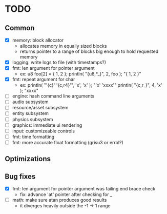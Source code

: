 <!--
 * Description:  Todo for Liquid Engine/Project Museum
 * Author:       Alicia Amarilla (smushyaa@gmail.com)
 * File Created: September 29, 2023
-->
# TODO
## Common
- [x] memory: block allocator
    - allocates memory in equally sized blocks
    - returns pointer to a range of blocks big enough to
        hold requested memory
- [x] logging: write logs to file (with timestamps?)
- [x] fmt: len argument for pointer argument
    - ex:
    u8 foo[2] = { 1, 2 };
    println( "{u8,*_}", 2, foo );
    "{ 1, 2 }"
- [x] fmt: repeat argument for char
    - ex:
    println( "'{c}' '{c,r4}'", 'x', 'x' );
    "'x' 'xxxx'"
    println( "{c,r_}", 4, 'x' );
    "xxxx"
- [ ] engine: hash command line arguments
- [ ] audio subsystem
- [ ] resource/asset subsystem
- [ ] entity subsystem
- [ ] physics subsystem
- [ ] graphics: immediate ui rendering
- [ ] input: customizeable controls
- [ ] fmt: time formatting
- [ ] fmt: more accurate float formatting (grisu3 or errol?)
## Optimizations
## Bug fixes
- [x] fmt: len argument for pointer argument was failing end brace check
    - fix: advance 'at' pointer after checking for _
- [ ] math: make sure atan produces good results
    - it diverges heavily outside the -1 -> 1 range

